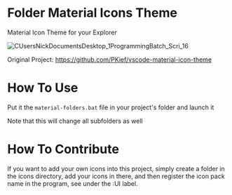 # Folder Material Icons Theme
 Material Icon Theme for your Explorer

![CUsersNickDocumentsDesktop_1ProgrammingBatch_Scri_16](https://github.com/136MasterNR/Material-Folders/assets/62593379/b6a577be-0238-4e36-9a50-196870329c0f)

 Original Project: https://github.com/PKief/vscode-material-icon-theme
# How To Use
 Put it the `material-folders.bat` file in your project's folder and launch it

 Note that this will change all subfolders as well
# How To Contribute
 If you want to add your own icons into this project, simply create a folder in the icons directory, add your icons in there, and then register the icon pack name in the program, see under the :UI label.
